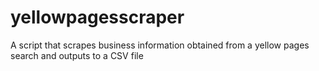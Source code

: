 # yellowpagesscraper
A script that scrapes business information obtained from a yellow pages search and outputs to a CSV file
